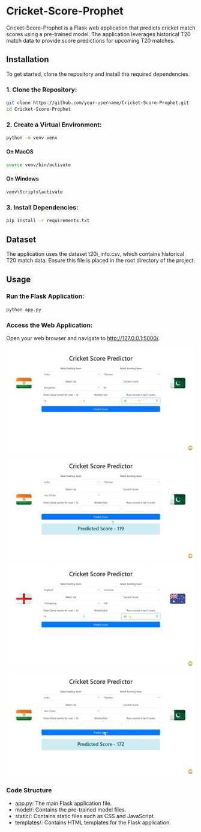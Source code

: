 # Cricket-Score-Prophet

Cricket-Score-Prophet is a Flask web application that predicts cricket match scores using a pre-trained model. The application leverages historical T20 match data to provide score predictions for upcoming T20 matches.

## Installation

To get started, clone the repository and install the required dependencies.

### 1. Clone the Repository:
   ```bash
   git clone https://github.com/your-username/Cricket-Score-Prophet.git
   cd Cricket-Score-Prophet
```

### 2. Create a Virtual Environment:

```bash
python -m venv venv
```
#### On MacOS
```bash
source venv/bin/activate
```
#### On Windows
```bash
venv\Scripts\activate
```
### 3. Install Dependencies:

```bash
pip install -r requirements.txt
```
## Dataset
The application uses the dataset t20i_info.csv, which contains historical T20 match data. Ensure this file is placed in the root directory of the project.

## Usage
### Run the Flask Application:

```bash
python app.py
```
### Access the Web Application:
Open your web browser and navigate to http://127.0.0.1:5000/.

![Alt text](https://github.com/kushalgupta1203/Cricket-Score-Prophet/blob/main/sample/1.png)
![Alt text](https://github.com/kushalgupta1203/Cricket-Score-Prophet/blob/main/sample/2.png)
![Alt text](https://github.com/kushalgupta1203/Cricket-Score-Prophet/blob/main/sample/3.png)
![Alt text](https://github.com/kushalgupta1203/Cricket-Score-Prophet/blob/main/sample/4.png)

### Code Structure
- app.py: The main Flask application file.
- model/: Contains the pre-trained model files.
- static/: Contains static files such as CSS and JavaScript.
- templates/: Contains HTML templates for the Flask application.
